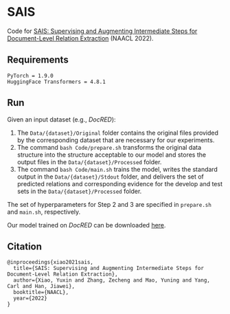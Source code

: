 # SAIS

Code for <a href="https://arxiv.org/abs/2109.12093">SAIS: Supervising and Augmenting Intermediate Steps for Document-Level Relation Extraction</a> (NAACL 2022).

## Requirements

```
PyTorch = 1.9.0
HuggingFace Transformers = 4.8.1
```

## Run

Given an input dataset (e.g., _DocRED_):

1. The ```Data/{dataset}/Original``` folder contains the original files provided by the corresponding dataset that are necessary for our experiments.
1. The command ```bash Code/prepare.sh``` transforms the original data structure into the structure acceptable to our model and stores the output files in the ```Data/{dataset}/Processed``` folder.
1. The command ```bash Code/main.sh``` trains the model, writes the standard output in the ```Data/{dataset}/Stdout``` folder, and delivers the set of predicted relations and corresponding evidence for the develop and test sets in the ```Data/{dataset}/Processed``` folder.

The set of hyperparameters for Step 2 and 3 are specified in ```prepare.sh``` and ```main.sh```, respectively. 

Our model trained on _DocRED_ can be downloaded <a href="https://drive.google.com/drive/folders/1_xM8GdK0G5geYn0t4_L4ONOobLHSpznO?usp=sharing">here</a>.

## Citation

```
@inproceedings{xiao2021sais,
  title={SAIS: Supervising and Augmenting Intermediate Steps for Document-Level Relation Extraction},
  author={Xiao, Yuxin and Zhang, Zecheng and Mao, Yuning and Yang, Carl and Han, Jiawei},
  booktitle={NAACL},
  year={2022}
}
```